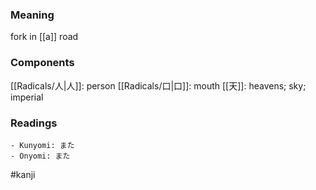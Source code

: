 ### Meaning

fork in [[a]] road

### Components

[[Radicals/人|人]]: person [[Radicals/口|口]]: mouth [[天]]: heavens; sky; imperial

### Readings

```
- Kunyomi: また
- Onyomi: また
```

#kanji